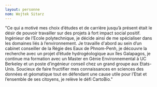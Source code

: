 ```yaml
---
layout: personne
nom: Wojtek Sitarz
---
```


"Ce qui a motivé mes choix d’études et de carrière jusqu’à présent était le désir de pouvoir travailler sur des projets à fort impact social positif. Ingénieur de l’Ecole polytechnique, je décide ainsi de me spécialiser dans les domaines liés à l’environnement. Je travaille d'abord au sein d’un cabinet conseiller de la Régie des Eaux de Phnom-Penh, je découvre la recherche avec un projet d’étude hydrogéologique aux îles Galapagos, je continue ma formation avec un Master en Génie Environnemental à UC Berkeley et un poste d’ingénieur conseil chez un grand groupe aux Etats-Unis. Soucieux de faire fructifier mes connaissances en sciences des données et géomatique tout en défendant une cause utile pour l’Etat et l’ensemble de ses citoyens, je relève le défi CartoBio."